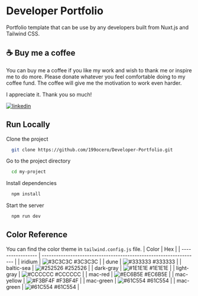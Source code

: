 # Developer Portfolio

Portfolio template that can be use by any developers built from Nuxt.js and Tailwind CSS.

## ☕ Buy me a coffee

You can buy me a coffee if you like my work and wish to thank me or inspire me to do more.
Please donate whatever you feel comfortable doing to my coffee fund.
The coffee will give me the motivation to work even harder.

I appreciate it. Thank you so much!

[![linkedin](https://storage.ko-fi.com/cdn/kofi2.png?v=3)](https://ko-fi.com/jaocero)

## Run Locally

Clone the project

```bash
  git clone https://github.com/199ocero/Developer-Portfolio.git
```

Go to the project directory

```bash
  cd my-project
```

Install dependencies

```bash
  npm install
```

Start the server

```bash
  npm run dev
```

## Color Reference

You can find the color theme in `tailwind.config.js` file.
| Color | Hex |
| ----------------- | ------------------------------------------------------------------ |
| iridium | ![#3C3C3C](https://via.placeholder.com/10/3C3C3C?text=+) #3C3C3C |
| dune | ![#333333](https://via.placeholder.com/10/333333?text=+) #333333 |
| baltic-sea | ![#252526](https://via.placeholder.com/10/252526?text=+) #252526 |
| dark-gray | ![#1E1E1E](https://via.placeholder.com/10/1E1E1E?text=+) #1E1E1E |
| light-gray | ![#CCCCCC](https://via.placeholder.com/10/CCCCCC?text=+) #CCCCCC |
| mac-red | ![#EC6B5E](https://via.placeholder.com/10/EC6B5E?text=+) #EC6B5E |
| mac-yellow | ![#F3BF4F](https://via.placeholder.com/10/F3BF4F?text=+) #F3BF4F |
| mac-green | ![#61C554](https://via.placeholder.com/10/61C554) #61C554 |
| mac-green | ![#61C554](https://storage.ko-fi.com/cdn/kofi2.png?v=3) #61C554 |
